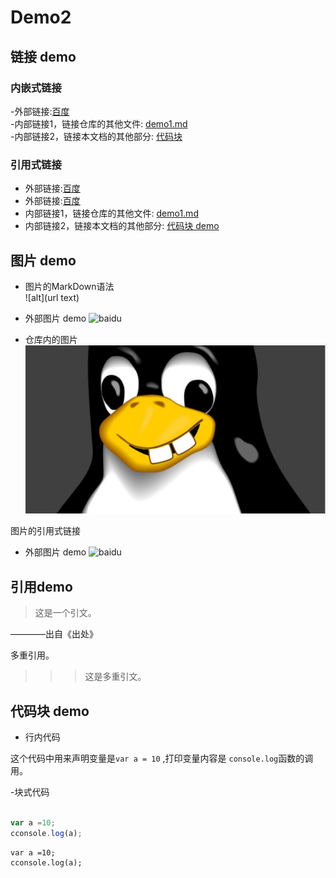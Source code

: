 # Demo2



## 链接 demo

### 内嵌式链接

-外部链接:[百度](http://www.baidu.com)  
-内部链接1，链接仓库的其他文件: [demo1.md]()  
-内部链接2，链接本文档的其他部分: [代码块](demo2.md#代码块-demo)  

### 引用式链接  

- 外部链接:[百度]  
- 外部链接:[百度][baidu]
- 内部链接1，链接仓库的其他文件: [demo1.md]()  
- 内部链接2，链接本文档的其他部分: [代码块 demo]



## 图片 demo

- 图片的MarkDown语法  
  ![alt](url text)


- 外部图片 demo
![baidu](https://timgsa.baidu.com/timg?image&quality=80&size=b9999_10000&sec=1503205542450&di=544515d3b679b25f5db2b9e9843c8843&imgtype=0&src=http%3A%2F%2Fwww.qiuyongsheng.com%2Fstatic%2Findex%2Fbaidu.jpg "百度图片")  

- 仓库内的图片  
![linux_hha](images/linux_hha.jpg)

图片的引用式链接
- 外部图片 demo
![baidu][baidu_logo]


## 引用demo

> 这是一个引文。
  
————出自《出处》

多重引用。
>>> 这是多重引文。



## 代码块 demo

- 行内代码

这个代码中用来声明变量是`var a = 10` ,打印变量内容是 `console.log`函数的调用。


-块式代码
```javascript

var a =10;
cconsole.log(a);

```

    var a =10;
    cconsole.log(a);




<!--- 下面是本文档中用到的链接 -->
[百度]: http://www.baidu.com  
[baidu]:http://www.baidu.com  
[demo1]:demo1.md
[代码块 demo]:demo2.md#代码块-demo

[baidu_logo]:https://timgsa.baidu.com/timg?image&quality=80&size=b9999_10000&sec=1503205542450&di=544515d3b679b25f5db2b9e9843c8843&imgtype=0&src=http%3A%2F%2Fwww.qiuyongsheng.com%2Fstatic%2Findex%2Fbaidu.jpg 
